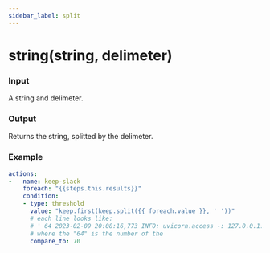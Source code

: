 ```yaml
---
sidebar_label: split
---
```


# string(string, delimeter)

### Input
A string and delimeter.

### Output
Returns the string, splitted by the delimeter.

### Example
```yaml
actions:
-   name: keep-slack
    foreach: "{{steps.this.results}}"
    condition:
    - type: threshold
      value: "keep.first(keep.split({{ foreach.value }}, ' '))"
      # each line looks like:
      # ' 64 2023-02-09 20:08:16,773 INFO: uvicorn.access -: 127.0.0.1:53948 - "GET /test2 HTTP/1.1" 503 Service Unavailable'
      # where the "64" is the number of the
      compare_to: 70
```
